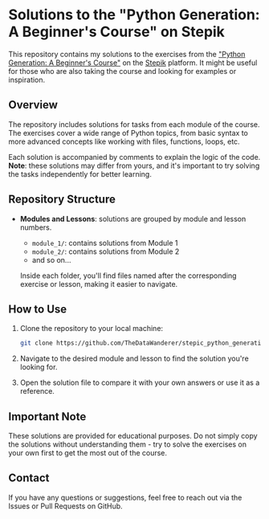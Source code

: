 # Solutions to the "Python Generation: A Beginner's Course" on Stepik

This repository contains my solutions to the exercises from the ["Python Generation: A Beginner's Course"](https://stepik.org/course/58852) on the [Stepik](https://stepik.org/) platform. It might be useful for those who are also taking the course and looking for examples or inspiration.

## Overview

The repository includes solutions for tasks from each module of the course. The exercises cover a wide range of Python topics, from basic syntax to more advanced concepts like working with files, functions, loops, etc.

Each solution is accompanied by comments to explain the logic of the code. **Note**: these solutions may differ from yours, and it's important to try solving the tasks independently for better learning.

## Repository Structure

- **Modules and Lessons**: solutions are grouped by module and lesson numbers.
  - `module_1/`: contains solutions from Module 1
  - `module_2/`: contains solutions from Module 2
  - and so on...

  Inside each folder, you'll find files named after the corresponding exercise or lesson, making it easier to navigate.

## How to Use

1. Clone the repository to your local machine:
   ```bash
   git clone https://github.com/TheDataWanderer/stepic_python_generation_beginners.git
   ```

2. Navigate to the desired module and lesson to find the solution you're looking for.

3. Open the solution file to compare it with your own answers or use it as a reference.

## Important Note

These solutions are provided for educational purposes. Do not simply copy the solutions without understanding them - try to solve the exercises on your own first to get the most out of the course.

## Contact

If you have any questions or suggestions, feel free to reach out via the Issues or Pull Requests on GitHub.